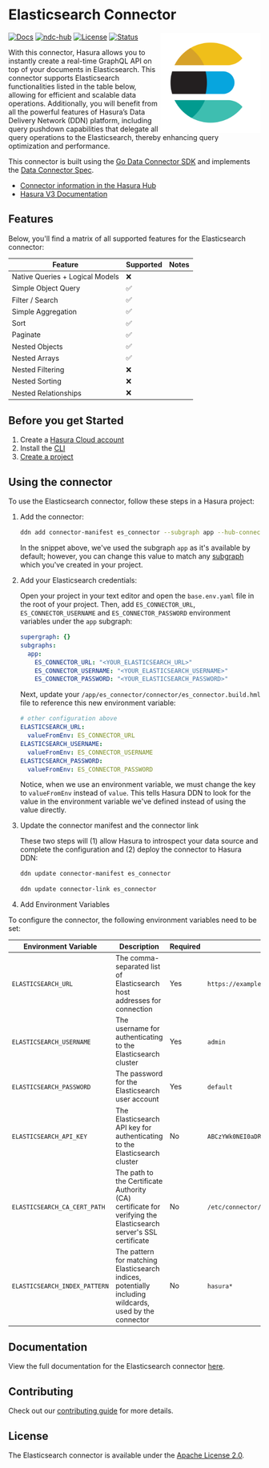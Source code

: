 # Elasticsearch Connector

<a href="https://hasura.io/"><img src="./docs/logo.png" align="right" width="200"></a>

[![Docs](https://img.shields.io/badge/docs-v3.x-brightgreen.svg?style=flat)](https://hasura.io/docs/3.0/latest/connectors/elasticsearch/)
[![ndc-hub](https://img.shields.io/badge/ndc--hub-elasticsearch-blue.svg?style=flat)](https://hasura.io/connectors/ndc-elasticsearch)
[![License](https://img.shields.io/badge/license-Apache--2.0-purple.svg?style=flat)](LICENSE.txt)
[![Status](https://img.shields.io/badge/status-alpha-yellow.svg?style=flat)](./readme.md)

With this connector, Hasura allows you to instantly create a real-time GraphQL API on top of your documents in Elasticsearch. This connector supports Elasticsearch functionalities listed in the table below, allowing for efficient and scalable data operations. Additionally, you will benefit from all the powerful features of Hasura’s Data Delivery Network (DDN) platform, including query pushdown capabilities that delegate all query operations to the Elasticsearch, thereby enhancing query optimization and performance.

This connector is built using the [Go Data Connector SDK](https://github.com/hasura/ndc-sdk-go) and implements the [Data Connector Spec](https://github.com/hasura/ndc-spec).

- [Connector information in the Hasura Hub](https://hasura.io/connectors/elasticsearch)
- [Hasura V3 Documentation](https://hasura.io/docs/3.0)

## Features

Below, you'll find a matrix of all supported features for the Elasticsearch connector:

<!-- DocDB matrix -->

| Feature                         | Supported | Notes |
| ------------------------------- | --------- | ----- |
| Native Queries + Logical Models | ❌         |       |
| Simple Object Query             | ✅         |       |
| Filter / Search                 | ✅         |       |
| Simple Aggregation              | ✅         |       |
| Sort                            | ✅         |       |
| Paginate                        | ✅         |       |
| Nested Objects                  | ✅         |       |
| Nested Arrays                   | ✅         |       |
| Nested Filtering                | ❌         |       |
| Nested Sorting                  | ❌         |       |
| Nested Relationships            | ❌         |       |


## Before you get Started

1. Create a [Hasura Cloud account](https://console.hasura.io)
2. Install the [CLI](https://hasura.io/docs/3.0/cli/installation/)
3. [Create a project](https://hasura.io/docs/3.0/getting-started/create-a-project)

## Using the connector

To use the Elasticsearch connector, follow these steps in a Hasura project:

1. Add the connector:

   ```bash
   ddn add connector-manifest es_connector --subgraph app --hub-connector hasura/elasticsearch --type cloud
   ```

   In the snippet above, we've used the subgraph `app` as it's available by default; however, you can change this
   value to match any [subgraph](https://hasura.io/docs/3.0/project-configuration/subgraphs) which you've created in your project.

2. Add your Elasticsearch credentials:

   Open your project in your text editor and open the `base.env.yaml` file in the root of your project. Then, add
   `ES_CONNECTOR_URL`, `ES_CONNECTOR_USERNAME` and `ES_CONNECTOR_PASSWORD` environment variables under the `app` subgraph:

   ```yaml
   supergraph: {}
   subgraphs:
     app:
       ES_CONNECTOR_URL: "<YOUR_ELASTICSEARCH_URL>"
       ES_CONNECTOR_USERNAME: "<YOUR_ELASTICSEARCH_USERNAME>"
       ES_CONNECTOR_PASSWORD: "<YOUR_ELASTICSEARCH_PASSWORD>"
   ```

   Next, update your `/app/es_connector/connector/es_connector.build.hml` file to reference this new environment
   variable:

   ```yaml
   # other configuration above
   ELASTICSEARCH_URL:
     valueFromEnv: ES_CONNECTOR_URL
   ELASTICSEARCH_USERNAME:
     valueFromEnv: ES_CONNECTOR_USERNAME
   ELASTICSEARCH_PASSWORD:
     valueFromEnv: ES_CONNECTOR_PASSWORD
   ```

   Notice, when we use an environment variable, we must change the key to `valueFromEnv` instead of `value`. This tells
   Hasura DDN to look for the value in the environment variable we've defined instead of using the value directly.

3. Update the connector manifest and the connector link

   These two steps will (1) allow Hasura to introspect your data source and complete the configuration and (2) deploy the
   connector to Hasura DDN:

   ```bash
   ddn update connector-manifest es_connector
   ```

   ```bash
   ddn update connector-link es_connector
   ```

4. Add Environment Variables

To configure the connector, the following environment variables need to be set:

| Environment Variable          | Description                                                                                                     | Required | Example Value                                                  |
| ----------------------------- | --------------------------------------------------------------------------------------------------------------- | -------- | -------------------------------------------------------------- |
| `ELASTICSEARCH_URL`           | The comma-separated list of Elasticsearch host addresses for connection                                         | Yes      | `https://example.es.gcp.cloud.es.io:9200`                      |
| `ELASTICSEARCH_USERNAME`      | The username for authenticating to the Elasticsearch cluster                                                    | Yes      | `admin`                                                        |
| `ELASTICSEARCH_PASSWORD`      | The password for the Elasticsearch user account                                                                 | Yes      | `default`                                                      |
| `ELASTICSEARCH_API_KEY`       | The Elasticsearch API key for authenticating to the Elasticsearch cluster                                       | No       | `ABCzYWk0NEI0aDRxxxxxxxxxx1k6LWVQa2gxMUpRTUstbjNwTFIzbGoyUQ==` |
| `ELASTICSEARCH_CA_CERT_PATH`  | The path to the Certificate Authority (CA) certificate for verifying the Elasticsearch server's SSL certificate | No       | `/etc/connector/cacert.pem`                                    |
| `ELASTICSEARCH_INDEX_PATTERN` | The pattern for matching Elasticsearch indices, potentially including wildcards, used by the connector          | No       | `hasura*`                                                      |

## Documentation

View the full documentation for the Elasticsearch connector [here](./docs/index.md).

## Contributing

Check out our [contributing guide](./docs/contributing.md) for more details.

## License

The Elasticsearch connector is available under the [Apache License 2.0](https://www.apache.org/licenses/LICENSE-2.0).
